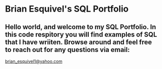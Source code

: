# Brian Esquivel's SQL Portfolio 

## Hello world, and welcome to my SQL Portfolio. In this code respitory you will find examples of SQL that I have wriiten. Browse around and feel free to reach out for any questions via email:
brian_esquivel1@yahoo.com 
